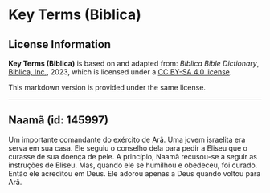 # Key Terms (Biblica)

## License Information

**Key Terms (Biblica)** is based on and adapted from: _Biblica Bible Dictionary_, [Biblica, Inc.](https://www.biblica.com/), 2023, which is licensed under a [CC BY-SA 4.0 license](https://creativecommons.org/licenses/by-sa/4.0/legalcode.en).

This markdown version is provided under the same license.



--------------------------------

## Naamã (id: 145997)

Um importante comandante do exército de Arã. Uma jovem israelita era serva em sua casa. Ele seguiu o conselho dela para pedir a Eliseu que o curasse de sua doença de pele. A princípio, Naamã recusou\-se a seguir as instruções de Eliseu. Mas, quando ele se humilhou e obedeceu, foi curado. Então ele acreditou em Deus. Ele adorou apenas a Deus quando voltou para Arã.


